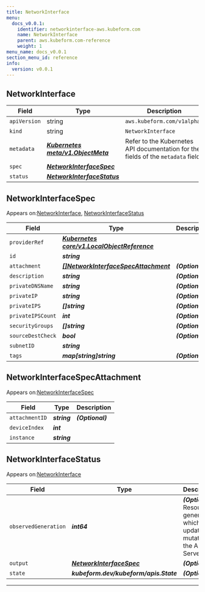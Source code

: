 ```yaml
---
title: NetworkInterface
menu:
  docs_v0.0.1:
    identifier: networkinterface-aws.kubeform.com
    name: NetworkInterface
    parent: aws.kubeform.com-reference
    weight: 1
menu_name: docs_v0.0.1
section_menu_id: reference
info:
  version: v0.0.1
---
```


## NetworkInterface
| Field | Type | Description |
| ------ | ----- | ----------- |
| `apiVersion` | string | `aws.kubeform.com/v1alpha1` |
|    `kind` | string | `NetworkInterface` |
| `metadata` | ***[Kubernetes meta/v1.ObjectMeta](https://kubernetes.io/docs/reference/generated/kubernetes-api/v1.13/#objectmeta-v1-meta)***|Refer to the Kubernetes API documentation for the fields of the `metadata` field.|
| `spec` | ***[NetworkInterfaceSpec](#networkinterfacespec)***||
| `status` | ***[NetworkInterfaceStatus](#networkinterfacestatus)***||
## NetworkInterfaceSpec

Appears on:[NetworkInterface](#networkinterface), [NetworkInterfaceStatus](#networkinterfacestatus)

| Field | Type | Description |
| ------ | ----- | ----------- |
| `providerRef` | ***[Kubernetes core/v1.LocalObjectReference](https://kubernetes.io/docs/reference/generated/kubernetes-api/v1.13/#localobjectreference-v1-core)***||
| `id` | ***string***||
| `attachment` | ***[[]NetworkInterfaceSpecAttachment](#networkinterfacespecattachment)***| ***(Optional)*** |
| `description` | ***string***| ***(Optional)*** |
| `privateDNSName` | ***string***| ***(Optional)*** |
| `privateIP` | ***string***| ***(Optional)*** |
| `privateIPS` | ***[]string***| ***(Optional)*** |
| `privateIPSCount` | ***int***| ***(Optional)*** |
| `securityGroups` | ***[]string***| ***(Optional)*** |
| `sourceDestCheck` | ***bool***| ***(Optional)*** |
| `subnetID` | ***string***||
| `tags` | ***map[string]string***| ***(Optional)*** |
## NetworkInterfaceSpecAttachment

Appears on:[NetworkInterfaceSpec](#networkinterfacespec)

| Field | Type | Description |
| ------ | ----- | ----------- |
| `attachmentID` | ***string***| ***(Optional)*** |
| `deviceIndex` | ***int***||
| `instance` | ***string***||
## NetworkInterfaceStatus

Appears on:[NetworkInterface](#networkinterface)

| Field | Type | Description |
| ------ | ----- | ----------- |
| `observedGeneration` | ***int64***| ***(Optional)*** Resource generation, which is updated on mutation by the API Server.|
| `output` | ***[NetworkInterfaceSpec](#networkinterfacespec)***| ***(Optional)*** |
| `state` | ***kubeform.dev/kubeform/apis.State***| ***(Optional)*** |
---
